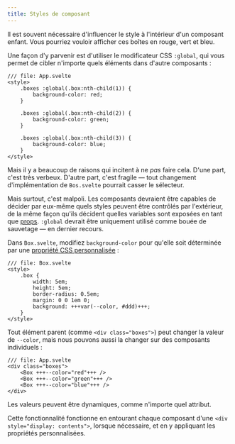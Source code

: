 ```yaml
---
title: Styles de composant
---
```


Il est souvent nécessaire d'influencer le style à l'intérieur d'un composant enfant. Vous pourriez vouloir afficher ces boîtes en rouge, vert et bleu.

Une façon d'y parvenir est d'utiliser le modificateur CSS `:global`, qui vous permet de cibler n'importe quels éléments dans d'autre composants :

```svelte
/// file: App.svelte
<style>
	.boxes :global(.box:nth-child(1)) {
		background-color: red;
	}

	.boxes :global(.box:nth-child(2)) {
		background-color: green;
	}

	.boxes :global(.box:nth-child(3)) {
		background-color: blue;
	}
</style>
```

Mais il y a beaucoup de raisons qui incitent à ne _pas_ faire cela. D'une part, c'est très verbeux. D'autre part, c'est fragile — tout changement d'implémentation de `Bos.svelte` pourrait casser le sélecteur.

Mais surtout, c'est malpoli. Les composants devraient être capables de décider par eux-même quels styles peuvent être contrôlés par l'extérieur, de la même façon qu'ils décident quelles variables sont exposées en tant que <span class="vo">[props](SVELTE_SITE_URL/docs/sveltejs#props)</span>. `:global` devrait être uniquement utilisé comme bouée de sauvetage — en dernier recours.

Dans `Box.svelte`, modifiez `background-color` pour qu'elle soit déterminée par une [propriété CSS personnalisée](https://developer.mozilla.org/fr/docs/Web/CSS/--*) :

```svelte
/// file: Box.svelte
<style>
	.box {
		width: 5em;
		height: 5em;
		border-radius: 0.5em;
		margin: 0 0 1em 0;
		background: +++var(--color, #ddd)+++;
	}
</style>
```

Tout élément parent (comme `<div class="boxes">`) peut changer la valeur de `--color`, mais nous pouvons aussi la changer sur des composants individuels :

```svelte
/// file: App.svelte
<div class="boxes">
	<Box +++--color="red"+++ />
	<Box +++--color="green"+++ />
	<Box +++--color="blue"+++ />
</div>
```

Les valeurs peuvent être dynamiques, comme n'importe quel attribut.

Cette fonctionnalité fonctionne en entourant chaque composant d'une `<div style="display: contents">`, lorsque nécessaire, et en y appliquant les propriétés personnalisées.
